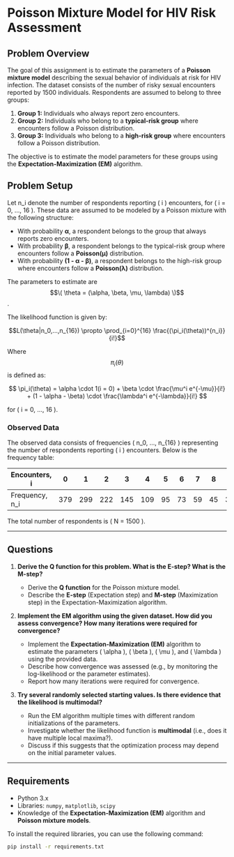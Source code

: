 # Poisson Mixture Model for HIV Risk Assessment

## Problem Overview

The goal of this assignment is to estimate the parameters of a **Poisson mixture model** describing the sexual behavior of individuals at risk for HIV infection. The dataset consists of the number of risky sexual encounters reported by 1500 individuals. Respondents are assumed to belong to three groups:

1. **Group 1:** Individuals who always report zero encounters.
2. **Group 2:** Individuals who belong to a **typical-risk group** where encounters follow a Poisson distribution.
3. **Group 3:** Individuals who belong to a **high-risk group** where encounters follow a Poisson distribution.

The objective is to estimate the model parameters for these groups using the **Expectation-Maximization (EM)** algorithm.

## Problem Setup

Let n_i  denote the number of respondents reporting \( i \) encounters, for \( i = 0, ..., 16 \). These data are assumed to be modeled by a Poisson mixture with the following structure:

- With probability **α**, a respondent belongs to the group that always reports zero encounters.
- With probability **β**, a respondent belongs to the typical-risk group where encounters follow a **Poisson(µ)** distribution.
- With probability **(1 - α - β)**, a respondent belongs to the high-risk group where encounters follow a **Poisson(λ)** distribution.

The parameters to estimate are $$\( \theta = (\alpha, \beta, \mu, \lambda) \)$$.

The likelihood function is given by:

$$L(\theta|n_0,...,n_{16}) \propto \prod_{i=0}^{16} \frac{(\pi_i(\theta))^{n_i}}{i!}$$


Where $$\pi_i(\theta) $$ is defined as:

$$
\pi_i(\theta) = \alpha \cdot 1(i = 0) + \beta \cdot \frac{\mu^i e^{-\mu}}{i!} + (1 - \alpha - \beta) \cdot \frac{\lambda^i e^{-\lambda}}{i!}
$$


for \( i = 0, ..., 16 \).

### Observed Data

The observed data consists of frequencies \( n_0, ..., n_{16} \) representing the number of respondents reporting \( i \) encounters. Below is the frequency table:

| Encounters, i | 0   | 1   | 2   | 3   | 4   | 5   | 6   | 7   | 8   | 9   | 10  | 11  | 12  | 13  | 14  | 15  | 16  |
|----------------|-----|-----|-----|-----|-----|-----|-----|-----|-----|-----|-----|-----|-----|-----|-----|-----|-----|
| Frequency, n_i | 379 | 299 | 222 | 145 | 109 | 95  | 73  | 59  | 45  | 30  | 24  | 12  | 4   | 2   | 0   | 1   | 1   | 0   |

The total number of respondents is \( N = 1500 \).

---

## Questions

1. **Derive the Q function for this problem. What is the E-step? What is the M-step?**

   - Derive the **Q function** for the Poisson mixture model.
   - Describe the **E-step** (Expectation step) and **M-step** (Maximization step) in the Expectation-Maximization algorithm.

2. **Implement the EM algorithm using the given dataset. How did you assess convergence? How many iterations were required for convergence?**

   - Implement the **Expectation-Maximization (EM)** algorithm to estimate the parameters \( \alpha \), \( \beta \), \( \mu \), and \( \lambda \) using the provided data.
   - Describe how convergence was assessed (e.g., by monitoring the log-likelihood or the parameter estimates).
   - Report how many iterations were required for convergence.

3. **Try several randomly selected starting values. Is there evidence that the likelihood is multimodal?**

   - Run the EM algorithm multiple times with different random initializations of the parameters.
   - Investigate whether the likelihood function is **multimodal** (i.e., does it have multiple local maxima?).
   - Discuss if this suggests that the optimization process may depend on the initial parameter values.

---

## Requirements

- Python 3.x
- Libraries: `numpy`, `matplotlib`, `scipy`
- Knowledge of the **Expectation-Maximization (EM)** algorithm and **Poisson mixture models**.

To install the required libraries, you can use the following command:

```bash
pip install -r requirements.txt

